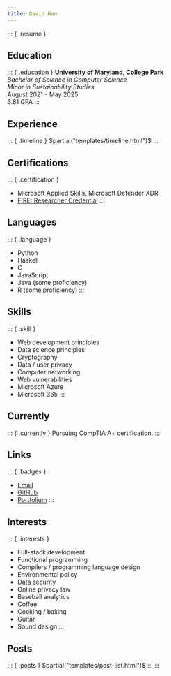 ```yaml
---
title: David Han
---
```

::: { .resume }
## Education
::: { .education }
**University of Maryland, College Park**\
*Bachelor of Science in Computer Science*\
*Minor in Sustainability Studies*\
August 2021 - May 2025\
3.81 GPA
:::
## Experience
::: { .timeline }
$partial("templates/timeline.html")$
:::
## Certifications
::: { .certification }
- Microsoft Applied Skills, Microsoft Defender XDR
- [FIRE: Researcher Credential][fire-cred]
:::
## Languages
::: { .language }
- Python
- Haskell 
- C
- JavaScript
- Java (some proficiency)
- R (some proficiency)
:::
## Skills
::: { .skill }
- Web development principles
- Data science principles
- Cryptography
- Data / user privacy
- Computer networking
- Web vulnerabilities
- Microsoft Azure
- Microsoft 365
:::
## Currently
::: { .currently }
Pursuing CompTIA A+ certification.
::: 
## Links
::: { .badges }
- [Email][email]
- [GitHub][github]
- [Portfolium][portfolium]
:::

## Interests
::: { .interests }
- Full-stack development
- Functional programming
- Compilers / programming language design
- Environmental policy
- Data security
- Online privacy law
- Baseball analytics
- Coffee
- Cooking / baking
- Guitar
- Sound design
:::

## Posts
::: { .posts }
$partial("templates/post-list.html")$
:::
:::

[email]: mailto:dhan4043@gmail.com
[github]: https://github.com/dhan4043
[portfolium]: https://portfolium.com/DavidHan4311
[fire-cred]: https://portfolium.com/DavidHan4311/badge/researcher-fire-first-year-innovation-and-research-experience
